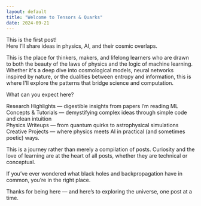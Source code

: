 ```yaml
---
layout: default
title: "Welcome to Tensors & Quarks"
date: 2024-09-21
---
```


This is the first post!  
Here I’ll share ideas in physics, AI, and their cosmic overlaps.

<!--more-->

This is the place for thinkers, makers, and lifelong learners who are drawn to both the beauty of the laws of physics and the logic of machine learning. Whether it's a deep dive into cosmological models, neural networks inspired by nature, or the  dualities between entropy and information, this is where I'll explore the patterns that bridge science and computation.

What can you expect here?

Research Highlights — digestible insights from papers I’m reading
ML Concepts & Tutorials — demystifying complex ideas through simple code and clean intuition  
Physics Writeups — from quantum quirks to astrophysical simulations  
Creative Projects — where physics meets AI in practical (and sometimes poetic) ways.

This is a journey rather than merely a compilation of posts. Curiosity and the love of learning are at the heart of all posts, whether they are technical or conceptual.

If you’ve ever wondered what black holes and backpropagation have in common, you’re in the right place.

Thanks for being here — and here’s to exploring the universe, one post at a time.

